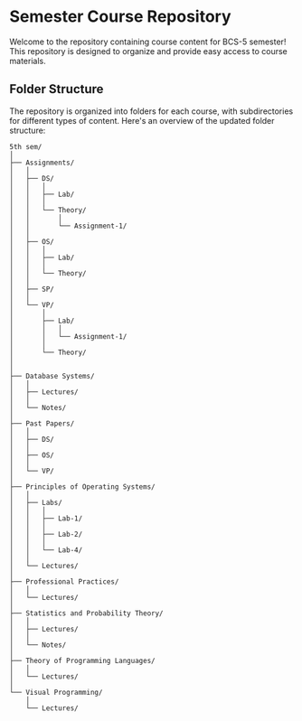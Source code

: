 
# Semester Course Repository

Welcome to the repository containing course content for BCS-5 semester! This repository is designed to organize and provide easy access to course materials.

## Folder Structure

The repository is organized into folders for each course, with subdirectories for different types of content. Here's an overview of the updated folder structure:

```
5th sem/
│
├── Assignments/
│   │
│   ├── DS/
│   │   │
│   │   ├── Lab/
│   │   │  
│   │   └── Theory/
│   │       │
│   │       └── Assignment-1/
│   │
│   ├── OS/
│   │   │
│   │   ├── Lab/
│   │   │
│   │   └── Theory/
│   │
│   ├── SP/
│   │ 
│   └── VP/
│       │
│       ├── Lab/
│       │   │
│       │   └── Assignment-1/
│       │
│       └── Theory/
│            
│
├── Database Systems/
│   │
│   ├── Lectures/
│   │
│   └── Notes/
│
├── Past Papers/
│   │
│   ├── DS/
│   │
│   ├── OS/
│   │
│   └── VP/
│
├── Principles of Operating Systems/
│   │
│   ├── Labs/
│   │   │
│   │   ├── Lab-1/
│   │   │
│   │   ├── Lab-2/
│   │   │
│   │   └── Lab-4/
│   │
│   └── Lectures/
│
├── Professional Practices/
│   │
│   └── Lectures/
│
├── Statistics and Probability Theory/
│   │
│   ├── Lectures/
│   │
│   └── Notes/
│
├── Theory of Programming Languages/
│   │
│   └── Lectures/
│
└── Visual Programming/
    │
    └── Lectures/
```